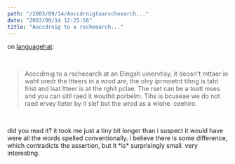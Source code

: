 ```yaml
---
path: "/2003/09/14/Aoccdrnigtoarscheearch..." 
date: "2003/09/14 12:25:56" 
title: "Aoccdrnig to a rscheearch..." 
---
```

<p>on <a href="http://www.languagehat.com/archives/000840.php">languagehat</a>:</p><br><blockquote>Aoccdrnig to a rscheearch at an Elingsh uinervtisy, it deosn't mttaer in waht oredr the ltteers in a wrod are, the olny iprmoetnt tihng is taht frist and lsat ltteer is at the rghit pclae. The rset can be a toatl mses and you can sitll raed it wouthit porbelm. Tihs is bcuseae we do not raed ervey lteter by it slef but the wrod as a wlohe. ceehiro.</blockquote><br><p>did you read it? it took me just a tiny bit longer than i suspect it would have were all the words spelled conventionally. i believe there is some difference, which contradicts the assertion, but it *is* surprisingly small. very interesting.</p>